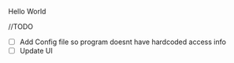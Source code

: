 Hello World


//TODO
- [ ] Add Config file so program doesnt have hardcoded access info
- [ ] Update UI

